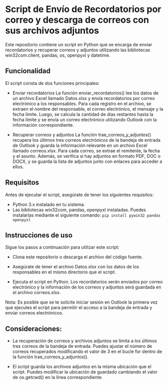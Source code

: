 # Script de Envío de Recordatorios por correo y descarga de correos con sus archivos adjuntos

Este repositorio contiene un script en Python que se encarga de enviar recordatorios y recuperar correos y adjuntos utilizando las bibliotecas win32com.client, pandas, os, openpyxl y datetime.

## Funcionalidad
El script consta de dos funciones principales:

- Enviar recordatorios
La función enviar_recordatorios() lee los datos de un archivo Excel llamado Datos.xlsx y envía recordatorios por correo electrónico a los responsables. Para cada registro en el archivo, se extraen el nombre del responsable, el correo electrónico, el mensaje y la fecha límite. Luego, se calcula la cantidad de días restantes hasta la fecha límite y se envía un correo electrónico utilizando Outlook con la información correspondiente.

- Recuperar correos y adjuntos
La función trae_correos_y_adjuntos() recupera los últimos tres correos electrónicos de la bandeja de entrada de Outlook y guarda la información relevante en un archivo Excel llamado correos.xlsx. Para cada correo, se extrae el remitente, la fecha y el asunto. Además, se verifica si hay adjuntos en formato PDF, DOC o DOCX, y se guarda la lista de adjuntos junto con enlaces para acceder a ellos.

## Requisitos
Antes de ejecutar el script, asegúrate de tener los siguientes requisitos:

- Python 3.x instalado en tu sistema.
- Las bibliotecas win32com, pandas, openpyxl instaladas. Puedes instalarlas mediante el siguiente comando:
  `pip install pywin32 pandas openpyxl`

## Instrucciones de uso
Sigue los pasos a continuación para utilizar este script:

- Clona este repositorio o descarga el archivo del código fuente.

- Asegúrate de tener el archivo Datos.xlsx con los datos de los responsables en el mismo directorio que el script.

- Ejecuta el script en Python. Los recordatorios serán enviados por correo electrónico y la información de los correos y adjuntos será guardada en el archivo correos.xlsx.

Nota: Es posible que se te solicite iniciar sesión en Outlook la primera vez que ejecutes el script para permitir el acceso a la bandeja de entrada y enviar correos electrónicos.

## Consideraciones:
- La recuperación de correos y archivos adjuntos se limita a los últimos tres correos de la bandeja de entrada. Puedes ajustar el número de correos recuperados modificando el valor de 3 en el bucle for dentro de la función trae_correos_y_adjuntos().

- El script guarda los archivos adjuntos en la misma ubicación que el script. Puedes modificar la ubicación de guardado cambiando el valor de os.getcwd() en la línea correspondiente.
